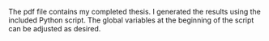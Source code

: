 The pdf file contains my completed thesis.
I generated the results using the included Python script. 
The global variables at the beginning of the script can be adjusted as desired.
